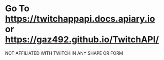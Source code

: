 # Go To https://twitchappapi.docs.apiary.io or https://gaz492.github.io/TwitchAPI/

NOT AFFILIATED WITH TWITCH IN ANY SHAPE OR FORM
